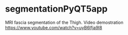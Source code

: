 # segmentationPyQT5app

MRI fascia segmentation of the Thigh. Video demostration https://www.youtube.com/watch?v=uyB6lfja9l8    
